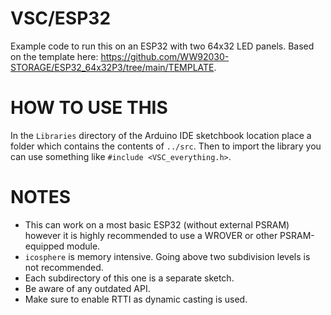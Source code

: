 # VSC/ESP32

Example code to run this on an ESP32 with two 64x32 LED panels. Based on the template here: https://github.com/WW92030-STORAGE/ESP32_64x32P3/tree/main/TEMPLATE.  

# HOW TO USE THIS

In the `Libraries` directory of the Arduino IDE sketchbook location place a folder which contains the contents of `../src`. Then to import the library you can use something like `#include <VSC_everything.h>`.

# NOTES

- This can work on a most basic ESP32 (without external PSRAM) however it is highly recommended to use a WROVER or other PSRAM-equipped module.
- `icosphere` is memory intensive. Going above two subdivision levels is not recommended.
- Each subdirectory of this one is a separate sketch.
- Be aware of any outdated API.
- Make sure to enable RTTI as dynamic casting is used.